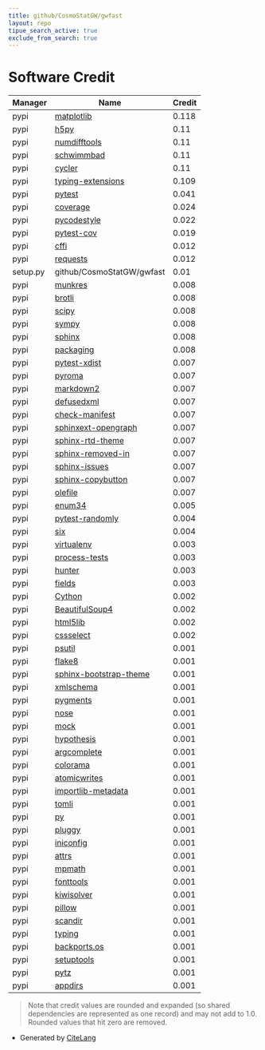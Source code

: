 ```yaml
---
title: github/CosmoStatGW/gwfast
layout: repo
tipue_search_active: true
exclude_from_search: true
---
```

# Software Credit

|Manager|Name|Credit|
|-------|----|------|
|pypi|[matplotlib](https://matplotlib.org)|0.118|
|pypi|[h5py](http://www.h5py.org)|0.11|
|pypi|[numdifftools](https://github.com/pbrod/numdifftools)|0.11|
|pypi|[schwimmbad](https://github.com/adrn/schwimmbad)|0.11|
|pypi|[cycler](https://github.com/matplotlib/cycler)|0.11|
|pypi|[typing-extensions](https://typing.readthedocs.io/)|0.109|
|pypi|[pytest](https://docs.pytest.org/en/latest/)|0.041|
|pypi|[coverage](https://pypi.org/project/coverage)|0.024|
|pypi|[pycodestyle](https://pycodestyle.pycqa.org/)|0.022|
|pypi|[pytest-cov](https://github.com/pytest-dev/pytest-cov)|0.019|
|pypi|[cffi](https://pypi.org/project/cffi)|0.012|
|pypi|[requests](https://pypi.org/project/requests)|0.012|
|setup.py|github/CosmoStatGW/gwfast|0.01|
|pypi|[munkres](https://software.clapper.org/munkres/)|0.008|
|pypi|[brotli](https://github.com/google/brotli)|0.008|
|pypi|[scipy](https://www.scipy.org)|0.008|
|pypi|[sympy](https://sympy.org)|0.008|
|pypi|[sphinx](https://pypi.org/project/sphinx)|0.008|
|pypi|[packaging](https://pypi.org/project/packaging)|0.008|
|pypi|[pytest-xdist](https://pypi.org/project/pytest-xdist)|0.007|
|pypi|[pyroma](https://pypi.org/project/pyroma)|0.007|
|pypi|[markdown2](https://pypi.org/project/markdown2)|0.007|
|pypi|[defusedxml](https://pypi.org/project/defusedxml)|0.007|
|pypi|[check-manifest](https://pypi.org/project/check-manifest)|0.007|
|pypi|[sphinxext-opengraph](https://pypi.org/project/sphinxext-opengraph)|0.007|
|pypi|[sphinx-rtd-theme](https://pypi.org/project/sphinx-rtd-theme)|0.007|
|pypi|[sphinx-removed-in](https://pypi.org/project/sphinx-removed-in)|0.007|
|pypi|[sphinx-issues](https://pypi.org/project/sphinx-issues)|0.007|
|pypi|[sphinx-copybutton](https://pypi.org/project/sphinx-copybutton)|0.007|
|pypi|[olefile](https://pypi.org/project/olefile)|0.007|
|pypi|[enum34](https://pypi.org/project/enum34)|0.005|
|pypi|[pytest-randomly](https://pypi.org/project/pytest-randomly)|0.004|
|pypi|[six](https://pypi.org/project/six)|0.004|
|pypi|[virtualenv](https://pypi.org/project/virtualenv)|0.003|
|pypi|[process-tests](https://pypi.org/project/process-tests)|0.003|
|pypi|[hunter](https://pypi.org/project/hunter)|0.003|
|pypi|[fields](https://pypi.org/project/fields)|0.003|
|pypi|[Cython](https://pypi.org/project/Cython)|0.002|
|pypi|[BeautifulSoup4](https://pypi.org/project/BeautifulSoup4)|0.002|
|pypi|[html5lib](https://pypi.org/project/html5lib)|0.002|
|pypi|[cssselect](https://pypi.org/project/cssselect)|0.002|
|pypi|[psutil](https://pypi.org/project/psutil)|0.001|
|pypi|[flake8](https://pypi.org/project/flake8)|0.001|
|pypi|[sphinx-bootstrap-theme](https://pypi.org/project/sphinx-bootstrap-theme)|0.001|
|pypi|[xmlschema](https://pypi.org/project/xmlschema)|0.001|
|pypi|[pygments](https://pypi.org/project/pygments)|0.001|
|pypi|[nose](https://pypi.org/project/nose)|0.001|
|pypi|[mock](https://pypi.org/project/mock)|0.001|
|pypi|[hypothesis](https://pypi.org/project/hypothesis)|0.001|
|pypi|[argcomplete](https://pypi.org/project/argcomplete)|0.001|
|pypi|[colorama](https://pypi.org/project/colorama)|0.001|
|pypi|[atomicwrites](https://pypi.org/project/atomicwrites)|0.001|
|pypi|[importlib-metadata](https://pypi.org/project/importlib-metadata)|0.001|
|pypi|[tomli](https://pypi.org/project/tomli)|0.001|
|pypi|[py](https://pypi.org/project/py)|0.001|
|pypi|[pluggy](https://pypi.org/project/pluggy)|0.001|
|pypi|[iniconfig](https://pypi.org/project/iniconfig)|0.001|
|pypi|[attrs](https://pypi.org/project/attrs)|0.001|
|pypi|[mpmath](http://mpmath.org/)|0.001|
|pypi|[fonttools](http://github.com/fonttools/fonttools)|0.001|
|pypi|[kiwisolver](https://github.com/nucleic/kiwi)|0.001|
|pypi|[pillow](https://python-pillow.org)|0.001|
|pypi|[scandir](https://pypi.org/project/scandir)|0.001|
|pypi|[typing](https://pypi.org/project/typing)|0.001|
|pypi|[backports.os](https://pypi.org/project/backports.os)|0.001|
|pypi|[setuptools](https://pypi.org/project/setuptools)|0.001|
|pypi|[pytz](https://pypi.org/project/pytz)|0.001|
|pypi|[appdirs](https://pypi.org/project/appdirs)|0.001|


> Note that credit values are rounded and expanded (so shared dependencies are represented as one record) and may not add to 1.0. Rounded values that hit zero are removed.


- Generated by [CiteLang](https://github.com/vsoch/citelang)

